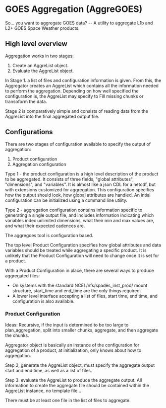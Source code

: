 # GOES Aggregation (AggreGOES)

So... you want to aggregate GOES data? -- A utility to aggregate L1b and L2+ GOES Space Weather products.

## High level overview

Aggregation works in two stages:
1. Create an AggreList object.
2. Evaluate the AggreList object.

In Stage 1. a list of files and configuration information is given. From this, the Aggregator creates an
AggreList which contains all the information needed to perform the aggregation. Depending on how well
specified the configuration is, the AggreList may specify to Fill missing chunks or transoform the data.

Stage 2 is comparatively simple and consists of reading data from the AggreList into the final aggregated
output file.

## Configurations

There are two stages of configuration available to specify the output of aggregation:
1. Product configuration
2. Aggregation configuration

Type 1 - the product configuration is a high level description of the product to be aggregated.
It consists of three fields, "global attributes", "dimensions", and "variables". It is almost
like a json CDL for a netcdf, but with extensions customized for aggregation. This configuration
specifies how the output should look, how global attributes are handled. An intial configuration
can be initialized using a command line utility.

Type 2 - aggregation configuration contains information specific to generating a single output
file, and includes information indicating which variables index unlimited dimensions, what their
min and max values are, and what their expected cadences are.



The aggregoes tool is configuration based.

The top level Product Configuration specifies how global attributes and data variables
should be treated while aggregating a specific product. It is unlikely that the Product
Configuration will need to change once it is set for a product.

With a Product Configuration in place, there are several ways to produce aggregated files:

 - On systems with the standard NCEI /nfs/spades_inst_prod/ mount structure, start_time and
end_time are the only things required.
 - A lower level interface accepting a list of files, start time, end time, and configuration
is also available.

### Product Configuration



Ideas:
Recursive, if the input is determined to be too large to plan_aggregation, split into smaller
chunks, aggregate, and then aggregate the chunks.



Aggregator object is basically an instance of the configuration for aggregation of a product,
at initialization, only knows about how to aggregation.

Step 2, generate the AggreList object, must specify the aggregate output start and end time,
as well as a list of files.

Step 3. evaluate the AggreList to produce the aggregate output. All information to create the
aggregate file should be contained within the AggreList instance, no template file...



There must be at least one file in the list of files to aggregate.